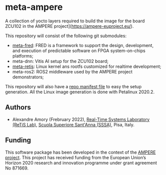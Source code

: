 # meta-ampere
A collection of  yocto layers required to build the image for the board ZCU102 in the AMPERE project](https://ampere-euproject.eu/).


This repository will consist of the following git submodules:
- [meta-fred](https://github.com/fred-framework/meta-fred): FRED is a framework to support the design, development, and execution of predictable software on FPGA system-on-chips platforms; 
- meta-dnn: Vitis AI setup for the ZCU102 board;
- [meta-retis](https://github.com/fred-framework/meta-retis): Linux kernel ans rootfs customized for realtime development;
- meta-ros2: ROS2 middleware used by the AMPERE project demonstrators;

This repository will also have a [repo manifest file](https://git-repo.info/en/docs/multi-repos/manifest-format/) to easy the setup generation. All the Linux image generation is done with Petalinux 2020.2.

## Authors

 - Alexandre Amory (Frebruary 2022), [Real-Time Systems Laboratory (ReTiS Lab)](https://retis.santannapisa.it/), [Scuola Superiore Sant'Anna (SSSA)](https://www.santannapisa.it/), Pisa, Italy.

## Funding
 
This software package has been developed in the context of the [AMPERE project](https://ampere-euproject.eu/). This project has received funding from the European Union’s Horizon 2020 research and innovation programme under grant agreement No 871669.
